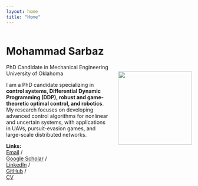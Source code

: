 ```yaml
---
layout: home
title: "Home"
---
```


<div style="display: flex; align-items: center;">
  <div style="flex: 1;">

# Mohammad Sarbaz
PhD Candidate in Mechanical Engineering  
University of Oklahoma  

I am a PhD candidate specializing in **control systems, Differential Dynamic Programming (DDP), robust and game-theoretic optimal control, and robotics**.  
My research focuses on developing advanced control algorithms for nonlinear and uncertain systems, with applications in UAVs, pursuit-evasion games, and large-scale distributed networks.  

**Links:**  
[Email](mailto:mohammadsarbaz@ou.edu) /  
[Google Scholar](https://scholar.google.com) /  
[LinkedIn](https://www.linkedin.com/in/mohammadsarbaz) /  
[GitHub](https://github.com/sarbaz-mohammad) /  
[CV](assets/CV_Academic.pdf)  

  </div>
  <div style="margin-left: 20px;">
    <img src="assets/profile.jpg" width="200">
  </div>
</div>

